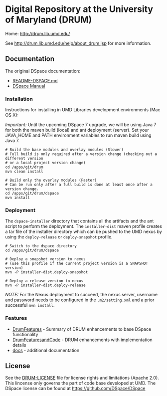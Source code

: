 # Digital Repository at the University of Maryland (DRUM)

Home: http://drum.lib.umd.edu/

See http://drum.lib.umd.edu/help/about_drum.jsp for more information.

## Documentation

The original DSpace documentation:

* [README-DSPACE.md](README-DSPACE.md)
* [DSpace Manual](dspace/docs/pdf/DSpace-Manual.pdf)

### Installation

Instructions for installing in UMD Libraries development environments (Mac OS X):

*Important:* Until the upcoming DSpace 7 upgrade, we will be using Java 7 for both the maven build (local) and ant deployment (server). Set your JAVA_HOME and PATH environment variables to run maven build using Java 7.

```
# Build the base modules and overlay modules (Slower)
# Full build is only required after a version change (checking out a different version
# or a local project version change)
cd /apps/git/drum
mvn clean install

# Build only the overlay modules (Faster)
# Can be run only after a full build is done at least once after a version change.
cd /apps/git/drum/dspace
mvn install
```

### Deployment

The `dspace-installer` directory that contains all the artifacts and the ant script to perform the deployment. The `installer-dist` maven profile creates a tar file of the installer directory which can be pushed to the UMD nexus by using the `deploy-release` or `deploy-snapshot` profile.

```
# Switch to the dspace directory
cd /apps/git/drum/dspace

# Deploy a snapshot version to nexus
# (use this profile if the current project version is a SNAPSHOT version)
mvn -P installer-dist,deploy-snapshot

# Deploy a release version to nexus
mvn -P installer-dist,deploy-release
```

*NOTE:* For the Nexus deployment to succeed, the nexus server, username and password needs to be configured in the `.m2/setting.xml` and a prior successful `mvn install`.

### Features

* [DrumFeatures](dspace/docs/DrumFeatures.md) - Summary of DRUM enhancements to base DSpace functionality
* [DrumFeaturesandCode](dspace/docs/DrumFeaturesandCode.md) - DRUM enhancements with implementation details
* [docs](dspace/docs) - additional documentation

## License

See the [DRUM-LICENSE](DRUM-LICENSE.md) file for license rights and limitations (Apache 2.0). This lincense only governs the part of code base developed at UMD. The DSpace license can be found at https://github.com/DSpace/DSpace
